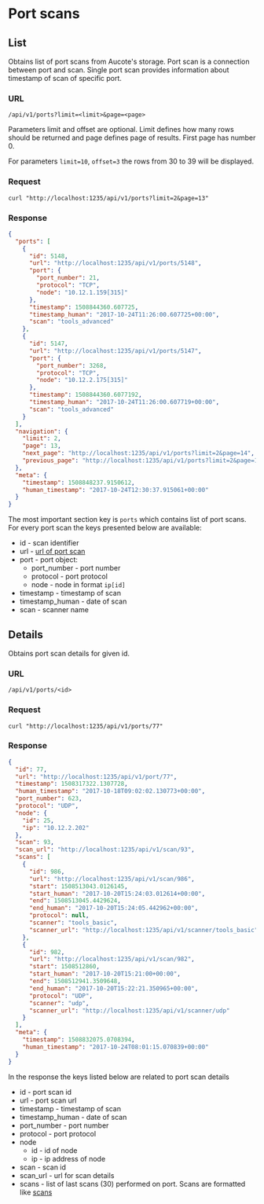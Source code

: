 # Port scans

## <a name="list">List</a>

Obtains list of port scans from Aucote's storage. Port scan is a connection between port and scan.
Single port scan provides information about timestamp of scan of specific port.

### URL

```
/api/v1/ports?limit=<limit>&page=<page>
```

Parameters limit and offset are optional. Limit defines how many rows should be returned 
and page defines page of results. First page has number 0.

For parameters `limit=10`, `offset=3` the rows from 30 to 39 will be displayed.

### Request

```
curl "http://localhost:1235/api/v1/ports?limit=2&page=13"
```

### Response

```json
{
  "ports": [
    {
      "id": 5148,
      "url": "http://localhost:1235/api/v1/ports/5148",
      "port": {
        "port_number": 21,
        "protocol": "TCP",
        "node": "10.12.1.159[315]"
      },
      "timestamp": 1508844360.607725,
      "timestamp_human": "2017-10-24T11:26:00.607725+00:00",
      "scan": "tools_advanced"
    },
    {
      "id": 5147,
      "url": "http://localhost:1235/api/v1/ports/5147",
      "port": {
        "port_number": 3268,
        "protocol": "TCP",
        "node": "10.12.2.175[315]"
      },
      "timestamp": 1508844360.6077192,
      "timestamp_human": "2017-10-24T11:26:00.607719+00:00",
      "scan": "tools_advanced"
    }
  ],
  "navigation": {
    "limit": 2,
    "page": 13,
    "next_page": "http://localhost:1235/api/v1/ports?limit=2&page=14",
    "previous_page": "http://localhost:1235/api/v1/ports?limit=2&page=12"
  },
  "meta": {
    "timestamp": 1508848237.9150612,
    "human_timestamp": "2017-10-24T12:30:37.915061+00:00"
  }
}
```

The most important section key is `ports` which contains list of port scans. 
For every port scan the keys presented below are available:

* id - scan identifier
* url - [url of port scan](port_scans.md#details)
* port - port object:
    * port_number - port number
    * protocol - port protocol
    * node - node in format `ip[id]`
* timestamp - timestamp of scan
* timestamp_human - date of scan
* scan - scanner name

## <a name="details">Details</a>

Obtains port scan details for given id.

### URL

```
/api/v1/ports/<id>
```

### Request

```
curl "http://localhost:1235/api/v1/ports/77"
```

### Response

```json
{
  "id": 77,
  "url": "http://localhost:1235/api/v1/port/77",
  "timestamp": 1508317322.1307728,
  "human_timestamp": "2017-10-18T09:02:02.130773+00:00",
  "port_number": 623,
  "protocol": "UDP",
  "node": {
    "id": 25,
    "ip": "10.12.2.202"
  },
  "scan": 93,
  "scan_url": "http://localhost:1235/api/v1/scan/93",
  "scans": [
    {
      "id": 986,
      "url": "http://localhost:1235/api/v1/scan/986",
      "start": 1508513043.0126145,
      "start_human": "2017-10-20T15:24:03.012614+00:00",
      "end": 1508513045.4429624,
      "end_human": "2017-10-20T15:24:05.442962+00:00",
      "protocol": null,
      "scanner": "tools_basic",
      "scanner_url": "http://localhost:1235/api/v1/scanner/tools_basic"
    },
    {
      "id": 982,
      "url": "http://localhost:1235/api/v1/scan/982",
      "start": 1508512860,
      "start_human": "2017-10-20T15:21:00+00:00",
      "end": 1508512941.3509648,
      "end_human": "2017-10-20T15:22:21.350965+00:00",
      "protocol": "UDP",
      "scanner": "udp",
      "scanner_url": "http://localhost:1235/api/v1/scanner/udp"
    }
  ],
  "meta": {
    "timestamp": 1508832075.0708394,
    "human_timestamp": "2017-10-24T08:01:15.070839+00:00"
  }
}
```

In the response the keys listed below are related to port scan details

* id - port scan id
* url - port scan url
* timestamp - timestamp of scan
* timestamp_human - date of scan
* port_number - port number
* protocol - port protocol
* node
    * id - id of node
    * ip - ip address of node
* scan - scan id
* scan_url - url for scan details
* scans - list of last scans (30) performed on port. Scans are formatted like [scans](scans.md)
